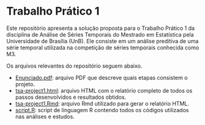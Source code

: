 # Trabalho Prático 1
Este repositório apresenta a solução proposta para o Trabalho Prático 1 da disciplina de Análise de Séries Temporais do Mestrado em Estatística pela Universidade de Brasília (UnB). Ele consiste em um análise preditiva de uma série temporal utilizada na competição de séries temporais conhecida como M3.

Os arquivos relevantes do repositório seguem abaixo.

- [Enunciado.pdf](Enunciado.pdf): arquivo PDF que descreve quais etapas consistem o projeto.
- [tsa-project1.html](tsa-project1.html): arquivo HTML com o relatório completo de todos os passos desenvolvidos e resultados obtidos.
- [tsa-project1.Rmd](tsa-project1.Rmd): arquivo Rmd utilizado para gerar o relatório HTML.
- [script.R](script.R): script de linguagem R contendo todos os códigos utilizados nas análises e estudos.
